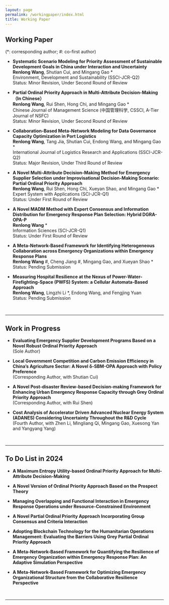 ```yaml
---
layout: page
permalink: /workingpaper/index.html
title: Working Paper
---
```




## Working Paper
(*: corresponding author; #: co-first author)
<br>

- **Systematic Scenario Modeling for Priority Assessment of Sustainable Development Goals in China under Interaction and Uncertainty**<br>**Renlong Wang**, Shutian Cui, and Mingang Gao *<br>Environment, Development and Sustainability (SSCI-JCR-Q2) <br>Status: Minor Revision, Under Second Round of Review

- **Partial Ordinal Priority Approach in Multi-Attribute Decision-Making （In Chinese）** <br>**Renlong Wang**, Rui Shen, Hong Chi, and Mingang Gao *<br>Chinese Journal of Management Science (中国管理科学, CSSCI, A-Tier Journal of NSFC) <br>Status: Minor Revision, Under Second Round of Review

- **Collaboration-Based Meta-Network Modeling for Data Governance Capacity Optimization in Port Logistics** <br>**Renlong Wang**, Tang Jia, Shutian Cui, Endong Wang, and Mingang Gao *<br> International Journal of Logistics Research and Applications (SSCI-JCR-Q2) <br>Status: Major Revision, Under Third Round of Review

- **A Novel Multi-Attribute Decision-Making Method for Emergency Supplier Selection under Improvisational Decision-Making Scenario: Partial Ordinal Priority Approach** <br>**Renlong Wang**, Rui Shen, Hong Chi, Xueyan Shao, and Mingang Gao *<br>Expert System with Applications (SCI-JCR-Q1) <br>Status: Under First Round of Review

- **A Novel MADM Method with Expert Consensus and Information Distribution for Emergency Response Plan Selection: Hybrid DGRA-OPA-P** <br>**Renlong Wang** * <br> Information Sciences (SCI-JCR-Q1) <br>Status: Under First Round of Review

- **A Meta-Network-Based Framework for Identifying Heterogeneous Collaboration across Emergency Organizations within Emergency Response Plans** <br>**Renlong Wang** #, Cheng Jiang #, Mingang Gao, and Xueyan Shao * <br>Status: Pending Submission

- **Measuring Hospital Resilience at the Nexus of Power-Water-Firefighting-Space (PWFS) System: a Cellular Automata-Based Approach** <br>**Renlong Wang**, Lingzhi Li *, Endong Wang, and Fengjing Yuan <br>Status: Pending Submission

  <br>

---

## Work in Progress
- **Evaluating Emergency Supplier Development Programs Based on a Novel Robust Ordinal Priority Approach** <br> (Sole Author)

- **Local Government Competition and Carbon Emission Efficiency in China’s Agriculture Sector: A Novel δ-SBM-OPA Approach with Policy Preference** <br> (Corresponding Author, with Shutian Cui)

- **A Novel Post-disaster Review-based Decision-making Framework for Enhancing Urban Emergency Response Capacity through Grey Ordinal Priority Approach** <br> (Corresponding Author, with Rui Shen)

- **Cost Analysis of Accelerator Driven Advanced Nuclear Energy System (ADANES) Considering Uncertainty Throughout the R&D Cycle** <br> (Fourth Author, with Zhen Li, Mingliang Qi, Mingang Gao, Xuesong Yan and Yangyang Yang)

  <br>

---

## To Do List in 2024

- **A Maximum Entropy Utility-based Ordinal Priority Approach for Multi-Attribute Decision-Making**<br>

- **A Novel Version of Ordinal Priority Approach Based on the Prospect Theory**<br>

- **Managing Overlapping and Functional Interaction in Emergency Response Operations under Resource-Constrained Environment**<br>

- **A Novel Partial Ordinal Priority Approach Incorporating Group Consensus and Criteria Interaction** <br>

- **Adopting Blockchain Technology for the Humanitarian Operations Management: Evaluating the Barriers Using Grey Partial Ordinal Priority Approach** <br>

- **A Meta-Network-Based Framework for Quantifying the Resilience of Emergency Organization within Emergency Response Plan: An Adaptive Simulation Perspective** <br>

- **A Meta-Network-Based Framework for Optimizing Emergency Organizational Structure from the Collaborative Resilience Perspective** <br>

  <br>

---
